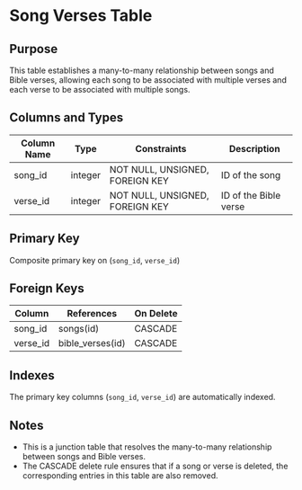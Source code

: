 # Song Verses Table

## Purpose
This table establishes a many-to-many relationship between songs and Bible verses, allowing each song to be associated with multiple verses and each verse to be associated with multiple songs.

## Columns and Types

| Column Name | Type | Constraints | Description |
|-------------|------|-------------|-------------|
| song_id | integer | NOT NULL, UNSIGNED, FOREIGN KEY | ID of the song |
| verse_id | integer | NOT NULL, UNSIGNED, FOREIGN KEY | ID of the Bible verse |

## Primary Key
Composite primary key on (`song_id`, `verse_id`)

## Foreign Keys

| Column | References | On Delete |
|--------|------------|-----------|
| song_id | songs(id) | CASCADE |
| verse_id | bible_verses(id) | CASCADE |

## Indexes
The primary key columns (`song_id`, `verse_id`) are automatically indexed.

## Notes
- This is a junction table that resolves the many-to-many relationship between songs and Bible verses.
- The CASCADE delete rule ensures that if a song or verse is deleted, the corresponding entries in this table are also removed.
